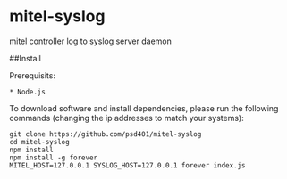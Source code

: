 mitel-syslog
============

mitel controller log to syslog server daemon

##Install

Prerequisits:

    * Node.js

To download software and install dependencies, please run the following commands (changing the ip addresses to match your systems):

    git clone https://github.com/psd401/mitel-syslog
    cd mitel-syslog
    npm install
    npm install -g forever
    MITEL_HOST=127.0.0.1 SYSLOG_HOST=127.0.0.1 forever index.js
